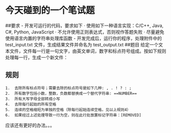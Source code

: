 # 今天碰到的一个笔试题


##要求
	-	开发可运行的代码，要求如下
		·	使用如下一种语言实现：C/C++, Java, C#, Python, JavaScript
		·	不允许使用正则表达式，否则视作答题失败
		·	尽量避免使用语言内置的字符串处理库函数
	-	开发完成后，运行你的程序，处理附件中的 test_input.txt 		 文件，生成结果文件并命名为 test_output.txt
##题目
给定一个文本文件，文件每一行是一句文字，由英文单词，数字和标点符号组成。按如下规则处理每一行，生成一个新文件：
## 规则
	1.	去除所有标点符号；需要去除的标点符号是如下几种: , . ! ? : ;
	2.	所有数字包括小数，整数，负数都替换成一个替代字符串: ==NUMBER==
	3.	所有大写字母全部转成小写
	4.	去除每行起始的所有空格
	5.	连续的空格缩短为单独的空格（除每行起始连续空格，见以上规则4）
	6.	如果经过上述处理导致一行为空，则在此行处放置标记字符串：[REMOVED] 

	



应该还有更好的办法。。。

